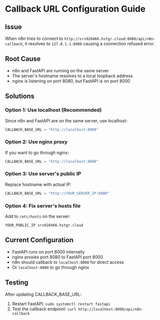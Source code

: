 # Callback URL Configuration Guide

## Issue
When n8n tries to connect to `http://srv928466.hstgr.cloud:8080/api/n8n-callback`, it resolves to `127.0.1.1:8080` causing a connection refused error.

## Root Cause
- n8n and FastAPI are running on the same server
- The server's hostname resolves to a local loopback address
- nginx is listening on port 8080, but FastAPI is on port 8000

## Solutions

### Option 1: Use localhost (Recommended)
Since n8n and FastAPI are on the same server, use localhost:
```python
CALLBACK_BASE_URL = "http://localhost:8000"
```

### Option 2: Use nginx proxy
If you want to go through nginx:
```python
CALLBACK_BASE_URL = "http://localhost:8080"
```

### Option 3: Use server's public IP
Replace hostname with actual IP:
```python
CALLBACK_BASE_URL = "http://YOUR_SERVER_IP:8000"
```

### Option 4: Fix server's hosts file
Add to `/etc/hosts` on the server:
```
YOUR_PUBLIC_IP srv928466.hstgr.cloud
```

## Current Configuration
- FastAPI runs on port 8000 internally
- nginx proxies port 8080 to FastAPI port 8000
- n8n should callback to `localhost:8000` for direct access
- Or `localhost:8080` to go through nginx

## Testing
After updating CALLBACK_BASE_URL:
1. Restart FastAPI: `sudo systemctl restart fastapi`
2. Test the callback endpoint: `curl http://localhost:8000/api/n8n-callback`